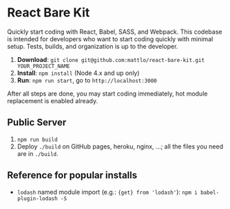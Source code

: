 # React Bare Kit
Quickly start coding with React, Babel, SASS, and Webpack.
This codebase is intended for developers who want to start coding quickly with minimal setup. Tests, builds, and organization
is up to the developer.

1. **Download**: `git clone git@github.com:mattlo/react-bare-kit.git YOUR_PROJECT_NAME`
2. **Install**: `npm install` (Node 4.x and up only)
3. **Run**: `npm run start`, go to `http://localhost:3000`

After all steps are done, you may start coding immediately, hot module replacement is enabled already.

## Public Server
1. `npm run build`
2. Deploy `./build` on GitHub pages, heroku, nginx, ...; all the files you need are in `./build`.

## Reference for popular installs
- `lodash` named module import (e.g.: `{get} from 'lodash'`): `npm i babel-plugin-lodash -S`